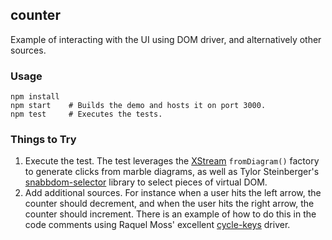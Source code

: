 ## counter

Example of interacting with the UI using DOM driver, and alternatively other sources.

### Usage

```
npm install
npm start    # Builds the demo and hosts it on port 3000.
npm test     # Executes the tests.
```

### Things to Try

1. Execute the test. The test leverages the [XStream](http://staltz.com/xstream/) `fromDiagram()` factory to generate clicks from marble diagrams, as well as Tylor Steinberger's [snabbdom-selector](https://www.npmjs.com/package/snabbdom-selector) library to select pieces of virtual DOM.
2. Add additional sources. For instance when a user hits the left arrow, the counter should decrement, and when the user hits the right arrow, the counter should increment. There is an example of how to do this in the code comments using Raquel Moss' excellent [cycle-keys](https://www.npmjs.com/package/cycle-keys) driver.
 
